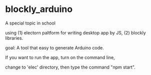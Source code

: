 # blockly_arduino

A special topic in school

using (1) electorn paltform for writing desktop app by JS,
            (2) blockly libraries.
      
goal: A tool that easy to generate Arduino code.


If you want to run the app, turn on the command line,

change to 'elec' directory, then type  the command "npm start".
